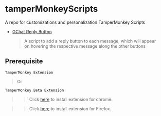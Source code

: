 # tamperMonkeyScripts

A repo for customizations and personalization TamperMonkey Scripts

- [GChat Reply Button](https://github.com/avinashkarhana/tamperMonkeyScripts/tree/main/GChat%20Message%20Reply%20Button)
    > A script to add a reply button to each message, which will appear on hovering the respective message along the other buttons


## Prerequisite
 `TamperMonkey Extension`
 > Or

 `TamperMonkey Beta Extension` 
 > >  Click [here](https://chrome.google.com/webstore/detail/tampermonkey-beta/gcalenpjmijncebpfijmoaglllgpjagf?hl=en) to install extension for chrome.

 > > Click [here](https://addons.mozilla.org/en-US/firefox/addon/tampermonkey/) to install extension for Firefox.
